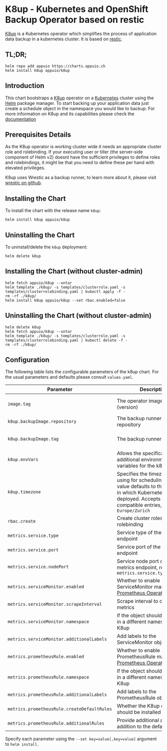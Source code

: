 # K8up - Kubernetes and OpenShift Backup Operator based on restic

[K8up](https://github.com/vshn/k8up) is a Kubernetes operator which simplifies the process of application data backup in a kubernetes cluster. It is based on [restic](https://restic.net/).

## TL;DR;

```console
helm repo add appuio https://charts.appuio.ch
helm install k8up appuio/k8up
```

## Introduction

This chart bootstraps a [K8up](https://vshn.github.io/k8up/) operator on a [Kubernetes](https://kubernetes.io) cluster using the [Helm](https://helm.sh) package manager. To start backing up your application data just create a schedule object in the namespace you would like to backup. For more information on K8up and its capabilities please check the [documentation](https://vshn.github.io/k8up/)

## Prerequisites Details

As the K8up operator is working cluster wide it needs an appropriate cluster role and rolebinding. If your executing user or tiller (the server-side component of Helm v2) doesnt have the sufficient privileges to define roles and rolebindings, it might be that you need to define these per hand with elevated privileges.

K8up uses Wrestic as a backup runner, to learn more about it, please visit [wrestic on github](https://github.com/vshn/wrestic/tree/master).

## Installing the Chart

To install the chart with the release name `k8up`:

```console
helm install k8up appuio/k8up
```

## Uninstalling the Chart

To uninstall/delete the `k8up` deployment:

```console
helm delete k8up
```

## Installing the Chart (without cluster-admin)

```console
helm fetch appuio/k8up --untar
helm template ./k8up/ -s templates/clusterrole.yaml -s templates/clusterrolebinding.yaml | kubectl apply -f -
rm -rf ./k8up/
helm install k8up appuio/k8up --set rbac.enabled=false
```

## Uninstalling the Chart (without cluster-admin)

```console
helm delete k8up
helm fetch appuio/k8up --untar
helm template ./k8up/ -s templates/clusterrole.yaml -s templates/clusterrolebinding.yaml | kubectl delete -f -
rm -rf ./k8up/
```

## Configuration

The following table lists the configurable parameters of the k8up chart. For the usual parameters and defaults please consult `values.yaml`.

| Parameter                     | Description                                             | Default
| ---                           | ---                                                     | ---
| `image.tag`                   | The operator image tag (version)                        | see `values.yaml` for latest supported version
| `k8up.backupImage.repository` | The backup runner image repository                      | `docker.io/vshn/wrestic`
| `k8up.backupImage.tag`        | The backup runner image tag                             | see `values.yaml` for latest supported version
| `k8up.envVars`                | Allows the specification of additional environment variables for the k8up operator | `[]`
| `k8up.timezone`               | Specifies the timezone K8up is using for scheduling. Empty value defaults to the timezone in which Kubernetes is deployed. Accepts `tz database` compatible entries, e.g. `Europe/Zurich` | `""`
| `rbac.create`                 | Create cluster roles and rolebinding                    | `true`
| `metrics.service.type` | Service type of the metrics endpoint | `ClusterIP`
| `metrics.service.port` | Service port of the metrics endpoint | `8080`
| `metrics.service.nodePort` | Service node port of the metrics endpoint, requires `metrics.service.type=NodePort` | `0`
| `metrics.serviceMonitor.enabled` | Whether to enable ServiceMonitor manifests for [Prometheus Operator](https://github.com/coreos/prometheus-operator) | `false`
| `metrics.serviceMonitor.scrapeInterval` | Scrape interval to collect K8up metrics | `60s`
| `metrics.serviceMonitor.namespace` | If the object should be installed in a different namespace than K8up | `""`
| `metrics.serviceMonitor.additionalLabels` | Add labels to the ServiceMonitor object | `{}`
| `metrics.prometheusRule.enabled` | Whether to enable PrometheusRule manifest for [Prometheus Operator](https://github.com/coreos/prometheus-operator) | `false`
| `metrics.prometheusRule.namespace` | If the object should be installed in a different namespace than K8up | `""`
| `metrics.prometheusRule.additionalLabels` | Add labels to the PrometheusRule object | `{}`
| `metrics.prometheusRule.createDefaultRules` | Whether the K8up default rules should be installed | `false`
| `metrics.prometheusRule.additionalRules` | Provide additional alert rules in addition to the defaults | `{}`

Specify each parameter using the `--set key=value[,key=value]` argument to `helm install`.
